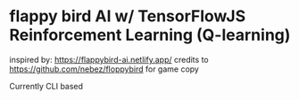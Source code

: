 # flappy bird AI w/ TensorFlowJS Reinforcement Learning (Q-learning) 


inspired by: https://flappybird-ai.netlify.app/ 
credits to https://github.com/nebez/floppybird for game copy 



Currently CLI based  
